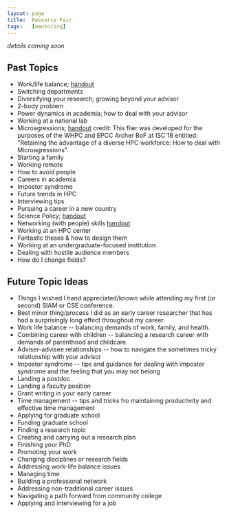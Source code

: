```yaml
---
layout: page
title:  Resource Fair
tags:   [mentoring]
---
```


*details coming soon*

## Past Topics

- Work/life balance;
  [handout](assets/documents/work-life-balance.pdf)
- Switching departments
- Diversifying your research; growing beyond your advisor
- 2-body problem
- Power dynamics in academia; how to deal with your advisor
- Working at a national lab
- Microagressions;
  [handout](assets/documents/microagressions.pdf)
  credit: This flier was developed for the purposes of the WHPC and EPCC Archer BoF at ISC'18 entitled:
  "Retaining the advantage of a diverse HPC workforce: How to deal with Microagressions".
- Starting a family
- Working remote
- How to avoid people
- Careers in academia
- Impostor syndrome
- Future trends in HPC
- Interviewing tips
- Pursuing a career in a new country
- Science Policy;
  [handout](assets/documents/science-policy.pdf)
- Networking (with people) skills
  [handout](assets/documents/networking-skills.pdf)
- Working at an HPC center
- Fantastic theses & how to design them
- Working at an undergraduate-focused institution
- Dealing with hostile audience members
- How do I change fields?


## Future Topic Ideas

- Things I wished I hand appreciated/known while attending my first (or second) SIAM or CSE conference.
- Best minor thing/process I did as an early career researcher that has had a surprisingly long effect throughout my career.
- Work life balance -- balancing demands of work, family, and health.
- Combining career with children -- balancing a research career with demands of parenthood and childcare.
- Adviser-advisee relationships -- how to navigate the sometimes tricky relationship with your advisor
- Impostor syndrome -- tips and guidance for dealing with imposter syndrome and the feeling that you may not belong
- Landing a postdoc
- Landing a faculty position
- Grant writing in your early career
- Time management -- tips and tricks fro maintaining productivity and effective time management
- Applying for graduate school
- Funding graduate school
- Finding a research topic
- Creating and carrying out a research plan
- Finishing your PhD
- Promoting your work
- Changing disciplines or research fields
- Addressing work-life balance issues
- Managing time
- Building a professional network
- Addressing non-traditional career issues
- Navigating a path forward from community college
- Applying and interviewing for a job

